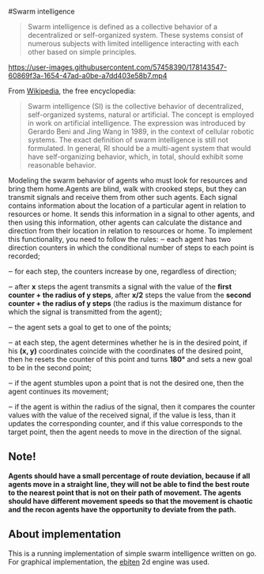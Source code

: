 #Swarm intelligence
>Swarm intelligence is defined as a collective behavior of a decentralized or self-organized system. These systems consist of numerous subjects with limited intelligence interacting with each other based on simple principles.

https://user-images.githubusercontent.com/57458390/178143547-60869f3a-1654-47ad-a0be-a7dd403e58b7.mp4

From [Wikipedia](https://en.wikipedia.org/wiki/Swarm_intelligence), the free encyclopedia:
>Swarm intelligence (SI) is the collective behavior of decentralized, self-organized systems, natural or artificial. The concept is employed in work on artificial intelligence. The expression was introduced by Gerardo Beni and Jing Wang in 1989, in the context of cellular robotic systems.
>The exact definition of swarm intelligence is still not formulated. In general, RI should be a multi-agent system that would have self-organizing behavior, which, in total, should exhibit some reasonable behavior.

Modeling the swarm behavior of agents who must look for resources and bring them home.Agents are blind, walk with crooked steps, but they can transmit signals and receive them from other such agents. Each signal contains information about the location of a particular agent in relation to resources or home. It sends this information in a signal to other agents, and then using this information, other agents can calculate the distance and direction from their location in relation to resources or home. To implement this functionality, you need to follow the rules:
‒ each agent has two direction counters in which the conditional number of steps to each point is recorded;

‒ for each step, the counters increase by one, regardless of direction;

‒ after **x** steps the agent transmits a signal with the value of the **first counter + the radius of y steps**, after **x/2** steps the value from the **second counter + the radius of y steps** (the radius is the maximum distance for which the signal is transmitted from the agent);

‒ the agent sets a goal to get to one of the points;

‒ at each step, the agent determines whether he is in the desired point, if his **(x, y)** coordinates coincide with the coordinates of the desired point, then he resets the counter of this point and turns **180°** and sets a new goal to be in the second point;

‒ if the agent stumbles upon a point that is not the desired one, then the agent continues its movement;

‒ if the agent is within the radius of the signal, then it compares the counter values ​​with the value of the received signal, if the value is less, than it updates the corresponding counter, and if this value corresponds to the target point, then the agent needs to move in the direction of the signal.

## Note!

**Agents should have a small percentage of route deviation, because if all agents move in a straight line, they will not be able to find the best route to the nearest point that is not on their path of movement.
The agents should have different movement speeds so that the movement is chaotic and the recon agents have the opportunity to deviate from the path.**

## About implementation
This is a running implementation of simple swarm intelligence written on go. \
For graphical implementation, the [ebiten](https://github.com/hajimehoshi/ebiten) 2d engine was used.
